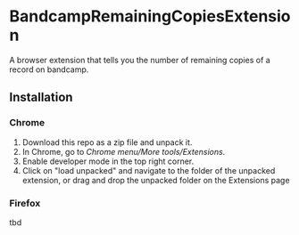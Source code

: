 # BandcampRemainingCopiesExtension

A browser extension that tells you the number of remaining copies of a record on bandcamp.

## Installation

### Chrome

1. Download this repo as a zip file and unpack it.
2. In Chrome, go to _Chrome menu/More tools/Extensions_.
3. Enable developer mode in the top right corner.
4. Click on "load unpacked" and navigate to the folder of the unpacked extension, or drag and drop the unpacked folder on the Extensions page

### Firefox

tbd
